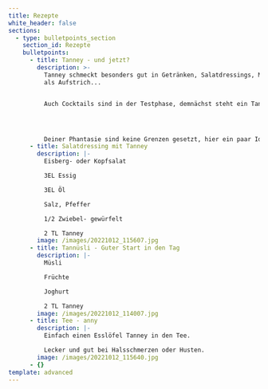```yaml
---
title: Rezepte
white_header: false
sections:
  - type: bulletpoints_section
    section_id: Rezepte
    bulletpoints:
      - title: Tanney - und jetzt?
        description: >-
          Tanney schmeckt besonders gut in Getränken, Salatdressings, Müsli und
          als Aufstrich...


          Auch Cocktails sind in der Testphase, demnächst steht ein Tanneyrhinnia-Tasting an.




          Deiner Phantasie sind keine Grenzen gesetzt, hier ein paar Ideen:
      - title: Salatdressing mit Tanney
        description: |-
          Eisberg- oder Kopfsalat

          3EL Essig

          3EL Öl

          Salz, Pfeffer

          1/2 Zwiebel- gewürfelt

          2 TL Tanney
        image: /images/20221012_115607.jpg
      - title: Tannüsli - Guter Start in den Tag
        description: |-
          Müsli 

          Früchte 

          Joghurt  

          2 TL Tanney
        image: /images/20221012_114007.jpg
      - title: Tee - anny
        description: |-
          Einfach einen Esslöfel Tanney in den Tee.

          Lecker und gut bei Halsschmerzen oder Husten.
        image: /images/20221012_115640.jpg
      - {}
template: advanced
---
```

